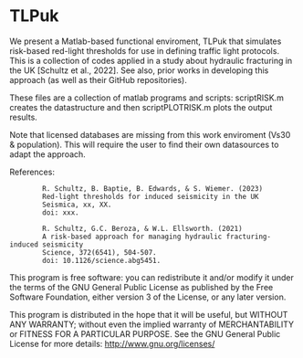 # TLPuk

We present a Matlab-based functional enviroment, TLPuk that simulates risk-based red-light thresholds for use in defining traffic light protocols.  This is a collection of codes applied in a study about hydraulic fracturing in the UK [Schultz et al., 2022].  See also, prior works in developing this approach (as well as their GitHub repositories).

These files are a collection of matlab programs and scripts: scriptRISK.m creates the datastructure and then scriptPLOTRISK.m plots the output results.

Note that licensed databases are missing from this work enviroment (Vs30 & population).  This will require the user to find their own datasources to adapt the approach.

References: 
            
            R. Schultz, B. Baptie, B. Edwards, & S. Wiemer. (2023)
            Red-light thresholds for induced seismicity in the UK
            Seismica, xx, XX.
            doi: xxx.
            
            R. Schultz, G.C. Beroza, & W.L. Ellsworth. (2021)
            A risk-based approach for managing hydraulic fracturing-induced seismicity
            Science, 372(6541), 504-507.
            doi: 10.1126/science.abg5451.
            


This program is free software: you can redistribute it and/or modify it under the terms of the GNU General Public License as published by the Free Software Foundation, either version 3 of the License, or any later version.

This program is distributed in the hope that it will be useful, but WITHOUT ANY WARRANTY; without even the implied warranty of MERCHANTABILITY or FITNESS FOR A PARTICULAR PURPOSE.  See the GNU General Public License for more details: http://www.gnu.org/licenses/

